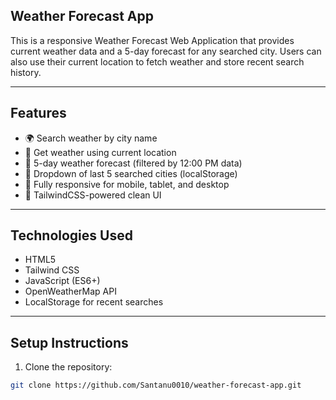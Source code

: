 

## Weather Forecast App

This is a responsive Weather Forecast Web Application that provides current weather data and a 5-day forecast for any searched city. Users can also use their current location to fetch weather and store recent search history.

---

## Features

- 🌍 Search weather by city name
- 📍 Get weather using current location
- 📆 5-day weather forecast (filtered by 12:00 PM data)
- 📜 Dropdown of last 5 searched cities (localStorage)
- 📱 Fully responsive for mobile, tablet, and desktop
- 🎨 TailwindCSS-powered clean UI

---

## Technologies Used

- HTML5
- Tailwind CSS
- JavaScript (ES6+)
- OpenWeatherMap API
- LocalStorage for recent searches

---

## Setup Instructions

1. Clone the repository:
```bash
git clone https://github.com/Santanu0010/weather-forecast-app.git
